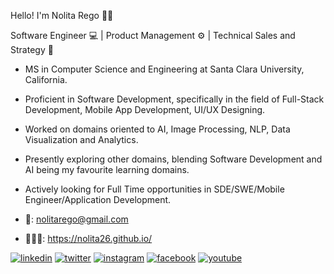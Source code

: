 Hello! I'm Nolita Rego 👩🏻

Software Engineer 💻 | Product Management ⚙️ | Technical Sales and Strategy 📝

* MS in Computer Science and Engineering at Santa Clara University, California.
* Proficient in Software Development, specifically in the field of Full-Stack Development, Mobile App Development, UI/UX Designing.
* Worked on domains oriented to AI, Image Processing, NLP, Data Visualization and Analytics.
* Presently exploring other domains, blending Software Development and AI being my favourite learning domains.
* Actively looking for Full Time opportunities in SDE/SWE/Mobile Engineer/Application Development.

* 📩: nolitarego@gmail.com
* 👩🏻‍💻: https://nolita26.github.io/

[1]: https://www.linkedin.com/in/nolitarego/
[2]: https://twitter.com/nolitarego
[3]: https://www.instagram.com/nolitarego/
[4]: https://www.facebook.com/nolita.rego.26
[5]: https://www.youtube.com/@TheRegoSisters

 [![linkedin](https://img.icons8.com/fluent/48/000000/linkedin.png)][1]
 [![twitter](https://img.icons8.com/fluent/48/000000/twitter.png)][2]
 [![instagram](https://img.icons8.com/fluent/48/000000/instagram-new.png)][3]
 [![facebook](https://img.icons8.com/fluent/48/000000/facebook-new.png)][4]
 [![youtube](https://img.icons8.com/fluent/48/000000/youtube.png)][5]
